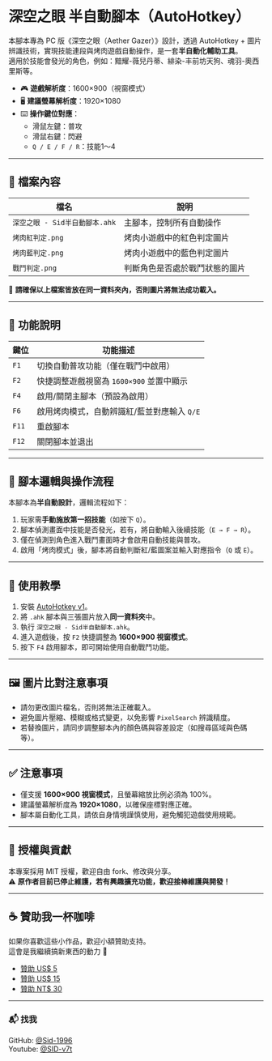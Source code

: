 # 深空之眼 半自動腳本（AutoHotkey）

本腳本專為 PC 版《深空之眼（Aether Gazer）》設計，透過 AutoHotkey + 圖片辨識技術，實現技能連段與烤肉遊戲自動操作，是一套**半自動化輔助工具**。  
適用於技能會發光的角色，例如：黯耀-薇兒丹蒂、緋染-丰前坊天狗、魂羽-奧西里斯等。

- 🎮 **遊戲解析度**：1600×900（視窗模式）  
- 🖥 **建議螢幕解析度**：1920×1080  
- ⌨️ **操作鍵位對應**：
  - 滑鼠左鍵：普攻
  - 滑鼠右鍵：閃避
  - `Q / E / F / R`：技能1～4

---

## 📂 檔案內容

| 檔名                          | 說明                          |
|------------------------------|-------------------------------|
| `深空之眼 - Sid半自動腳本.ahk` | 主腳本，控制所有自動操作        |
| `烤肉紅判定.png`               | 烤肉小遊戲中的紅色判定圖片      |
| `烤肉藍判定.png`               | 烤肉小遊戲中的藍色判定圖片      |
| `戰鬥判定.png`                 | 判斷角色是否處於戰鬥狀態的圖片   |

📌 **請確保以上檔案皆放在同一資料夾內，否則圖片將無法成功載入。**

---

## 🔧 功能說明

| 鍵位   | 功能描述                                        |
|--------|-------------------------------------------------|
| `F1`   | 切換自動普攻功能（僅在戰鬥中啟用）              |
| `F2`   | 快捷調整遊戲視窗為 `1600×900` 並置中顯示        |
| `F4`   | 啟用/關閉主腳本（預設為啟用）                   |
| `F6`   | 啟用烤肉模式，自動辨識紅/藍並對應輸入 `Q/E`     |
| `F11`  | 重啟腳本                                         |
| `F12`  | 關閉腳本並退出                                   |

---

## 🧠 腳本邏輯與操作流程

本腳本為**半自動設計**，邏輯流程如下：

1. 玩家需**手動施放第一招技能**（如按下 `Q`）。
2. 腳本偵測畫面中技能是否發光，若有，將自動輸入後續技能（`E → F → R`）。
3. 僅在偵測到角色進入戰鬥畫面時才會啟用自動技能與普攻。
4. 啟用「烤肉模式」後，腳本將自動判斷紅/藍圖案並輸入對應指令（`Q` 或 `E`）。

---

## 🚀 使用教學

1. 安裝 [AutoHotkey v1](https://www.autohotkey.com/)。
2. 將 `.ahk` 腳本與三張圖片放入**同一資料夾**中。
3. 執行 `深空之眼 - Sid半自動腳本.ahk`。
4. 進入遊戲後，按 `F2` 快捷調整為 **1600×900 視窗模式**。
5. 按下 `F4` 啟用腳本，即可開始使用自動戰鬥功能。

---

## 🖼 圖片比對注意事項

- 請勿更改圖片檔名，否則將無法正確載入。
- 避免圖片壓縮、模糊或格式變更，以免影響 `PixelSearch` 辨識精度。
- 若替換圖片，請同步調整腳本內的顏色碼與容差設定（如搜尋區域與色碼等）。

---

## ✅ 注意事項

- 僅支援 **1600×900 視窗模式**，且螢幕縮放比例必須為 100%。
- 建議螢幕解析度為 **1920×1080**，以確保座標對應正確。
- 腳本屬自動化工具，請依自身情境謹慎使用，避免觸犯遊戲使用規範。

---

## 🙌 授權與貢獻

本專案採用 MIT 授權，歡迎自由 fork、修改與分享。  
⚠️ **原作者目前已停止維護，若有興趣擴充功能，歡迎接棒維護與開發！**

---

## ☕ 贊助我一杯咖啡
如果你喜歡這些小作品，歡迎小額贊助支持。  
這會是我繼續搞新東西的動力 💪

- [贊助 US$ 5](https://www.paypal.com/ncp/payment/ARWX3ZS893UKU)  
- [贊助 US$ 15](https://www.paypal.com/ncp/payment/4YCFVARX3ADGW)  
- [贊助 NT$ 30](https://p.ecpay.com.tw/E0E3A)

---

### 📬 找我
GitHub: [@Sid-1996](https://github.com/Sid-1996)  
Youtube: [@SID-v7t](https://www.youtube.com/@SID-v7t)  
